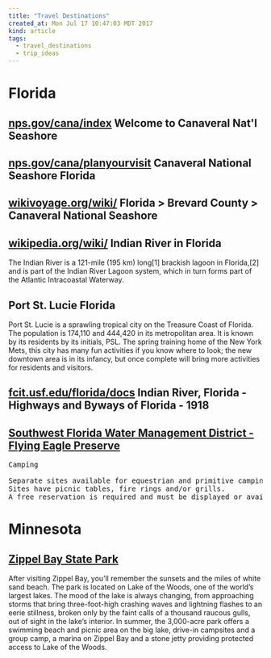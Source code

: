```yaml
---
title: "Travel Destinations"
created_at: Mon Jul 17 10:47:03 MDT 2017
kind: article
tags:
  - travel_destinations
  - trip_ideas
---
```


<h1>Florida</h1>

<h2>
  <a href="https://www.nps.gov/cana/index.htm" target="_blank">nps.gov/cana/index</a>
  Welcome to Canaveral Nat'l Seashore
</h2>

<h2>
  <a href="https://www.nps.gov/cana/planyourvisit/maps.htm" target="_blank">nps.gov/cana/planyourvisit</a>
  Canaveral National Seashore Florida
</h2>

<h2>
  <a href="https://en.wikivoyage.org/wiki/Canaveral_National_Seashore" target="_blank">wikivoyage.org/wiki/</a>
  Florida > Brevard County > Canaveral National Seashore
</h2>

<h2>
  <a href="https://en.wikipedia.org/wiki/Indian_River_%28Florida%29" target="_blank">wikipedia.org/wiki/</a>
  Indian River in Florida
</h2>

The Indian River is a 121-mile (195 km) long[1] brackish lagoon in
Florida,[2] and is part of the Indian River Lagoon system, which in turn
forms part of the Atlantic Intracoastal Waterway.

<h2>Port St. Lucie Florida</h2>

Port St. Lucie is a sprawling tropical city on the Treasure Coast of
Florida. The population is 174,110 and 444,420 in its metropolitan
area. It is known by its residents by its initials, PSL. The spring
training home of the New York Mets, this city has many fun activities
if you know where to look; the new downtown area is in its infancy,
but once complete will bring more activities for residents and visitors.

<h2>
  <a href="http://fcit.usf.edu/florida/docs/i/indriv2.htm" target="_blank">fcit.usf.edu/florida/docs</a>
  Indian River, Florida - Highways and Byways of Florida - 1918
</h2>

<h2>
  <a href="http://www.swfwmd.state.fl.us/recreation/areas/flyingeagle.html" target="_blank">Southwest Florida Water Management District - Flying Eagle Preserve</a>
</h2>

<pre>
Camping

Separate sites available for equestrian and primitive camping.
Sites have picnic tables, fire rings and/or grills.
A free reservation is required and must be displayed or available at campground.
</pre>

<h1>Minnesota</h1>

<h2>
  <a href="http://www.dnr.state.mn.us/state_parks/zippel_bay/index.html" target="_blank">Zippel Bay State Park</a>
</h2>

After visiting Zippel Bay, you’ll remember the sunsets and the miles
of white sand beach. The park is located on Lake of the Woods, one of
the world’s largest lakes. The mood of the lake is always changing,
from approaching storms that bring three-foot-high crashing waves and
lightning flashes to an eerie stillness, broken only by the faint calls
of a thousand raucous gulls, out of sight in the lake’s interior. In
summer, the 3,000-acre park offers a swimming beach and picnic area on
the big lake, drive-in campsites and a group camp, a marina on Zippel
Bay and a stone jetty providing protected access to Lake of the Woods.

<!--
html boilerplate
<a href="" target="_blank"></a>
<a name=""></a>
<img src="" width="400px">
<ul>
  <li></li>
</ul>
<pre>
</pre>
<pre><code>
</code></pre>
<math xmlns='http://www.w3.org/1998/Math/MathML' display='block'>
</math>
-->
